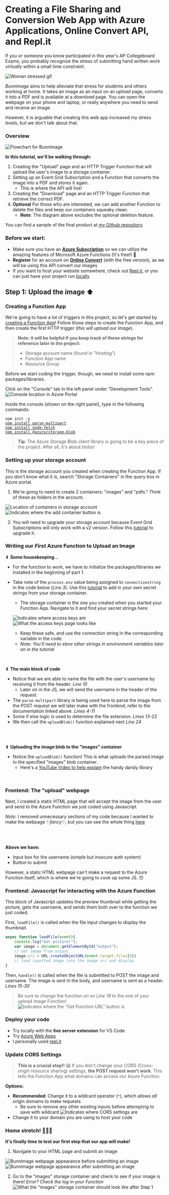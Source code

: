 # Creating a File Sharing and Conversion Web App with Azure Applications, Online Convert API, and Repl.it

If you or someone you know participated in this year's AP Collegeboard Exams, you probably recognize the stress of submitting hand written work *virtually* within a small time constraint.

![Woman stressed gif](https://media.giphy.com/media/3o7TKRwpns23QMNNiE/giphy.gif)

*Bunnimage* aims to help alleviate that stress for students and others working at home. It takes an image as an input on an *upload* page, converts it into a PDF and is available at a *download* page. You can open the webpage on your phone and laptop, or really anywhere you need to send and receive an image.

However, it is arguable that creating this web app increased my stress levels, but we don't talk about that.

### Overview
![Flowchart for Bunnimage](https://user-images.githubusercontent.com/69332964/99191176-01198180-2739-11eb-9889-872822df6bd8.png)

**In this tutorial, we'll be walking through:**

1. Creating the "Upload" page and an HTTP Trigger Function that will upload the user's image to a storage container.
2. Setting up an Event Grid Subscription and a Function that converts the image into a PDF and stores it again. 
   - This is where the API will live!
3. Creating the "Download" page and an HTTP Trigger Function that retrieve the correct PDF. 
4. **Optional** For those who are interested, we can add another Function to delete the files and keep our containers squeaky clean. 
   - **Note**: The diagram above excludes the optional deletion feature.

You can find a sample of the final product at [my Github repository](https://github.com/emsesc/bunnimage). 

### Before we start:

* Make sure you have an [**Azure Subscription**](https://azure.microsoft.com/en-us/free/) so we can utilize the amazing features of Microsoft Azure Functions (It's free!) 🤩
* **Register** for an account on [**Online Convert**](https://www.online-convert.com/register) (with the free version), as we will be using this API convert our images
* If you want to host your website somewhere, check out [Repl.it](https://repl.it/languages/html), or you can just have your project run [locally](https://marketplace.visualstudio.com/items?itemName=ritwickdey.LiveServer)

## Step 1: Upload the image ⬆️

### Creating a Function App
We're going to have a lot of triggers in this project, so let's get started by [creating a Function App](https://docs.microsoft.com/en-us/azure/azure-functions/functions-create-first-azure-function)! Follow those steps to create the Function App, and then create the first HTTP trigger (*this will upload our image*).

> **Note: it will be helpful if you keep track of these strings for reference later in the project:**
> * Storage account name (found in "Hosting")
> * Function App name
> * Resource Group

Before we start coding the trigger, though, we need to install some npm packages/libraries.

Click on the "Console" tab in the left panel under "Development Tools".
![Console location in Azure Portal](https://user-images.githubusercontent.com/69332964/99189070-59e31d00-272d-11eb-80a4-17444e5fac65.png)

Inside the console (shown on the right panel), type in the following commands:

`npm init -y` <br />
[`npm install parse-multipart`](https://www.npmjs.com/package/parse-multipart)  
[`npm install node-fetch`](https://www.npmjs.com/package/node-fetch)  
[`npm install @azure/storage-blob`](https://www.npmjs.com/package/@azure/storage-blob)  

> **Tip**: The Azure Storage Blob client library is going to be a key piece of the project. After all, it's about blobs!

### Setting up your storage account 
This is the storage account you created when creating the Function App. If you don't know what it is, search "Storage Containers" in the query box in Azure portal. 
1. We're going to need to create 2 containers: "images" and "pdfs." Think of these as folders in the account.

![Location of containers in storage account](https://user-images.githubusercontent.com/69332964/99161767-75194280-26c3-11eb-8ad1-c19d63d37bbb.png)
![Indicates where the add container button is](https://user-images.githubusercontent.com/69332964/99161780-8cf0c680-26c3-11eb-9bfc-78dc3262b038.png)

2. You will need to upgrade your storage account because Event Grid Subscriptions will only work with a v2 version. Follow this [tutorial](https://docs.microsoft.com/en-us/azure/storage/common/storage-account-upgrade?tabs=azure-portal) to upgrade it.

### Writing our *First* Azure Function to Upload an Image

⬇ **Some housekeeping...**
* For the function to work, we have to initialize the packages/libraries we installed in the beginning of part 1. 
* Take note of the `process.env` value being assigned to `connectionstring` in the code below (*Line 3*). Use this [tutorial](https://docs.microsoft.com/en-us/azure/azure-functions/functions-how-to-use-azure-function-app-settings) to add in your own secret strings from your storage container. 
    * The storage container is the one you created when you started your Function App. Navigate to it and find your secret strings here:
    
    ![Indicates where access keys are](https://user-images.githubusercontent.com/69332964/99161798-ba3d7480-26c3-11eb-8e55-eac4bd4cb174.png)
    ![What the access keys page looks like](https://user-images.githubusercontent.com/69332964/99161822-ec4ed680-26c3-11eb-8977-f12beb496c24.png)
    * Keep these safe, and use the connection string in the corresponding variable in the code.
    - *Note: You'll need to store other strings in environment variables later on in the tutorial*

<script src="https://gist.github.com/emsesc/b658b23b36610084ffb7d649e5821bac.js"></script>

<br />


⬇ **The main block of code**
* Notice that we are able to name the file with the user's username by receiving it from the header. *Line 10*
   * Later on in the JS, we will send the username in the header of the request.
* The `parse-multipart` library is being used here to parse the image from the POST request we will later make with the frontend; refer to the documentation linked above. *Lines 4-11*
* Some if else logic is used to determine the file extension. *Lines 13-22*
* We then call the `uploadBlob()` function explained next *Line 24*

<script src="https://gist.github.com/emsesc/d09a6d7c0caa1318d8e184ebf412c185.js"></script>
<br />
<br />

⬇ **Uploading the image blob to the "images" container**
* Notice the `uploadBlob()` function! This is what uploads the parsed image to the specified "images" blob container.
    * Here's a [YouTube Video to help explain](https://youtu.be/Qt_VXM_fml4) the handy dandy library

<script src="https://gist.github.com/emsesc/8177c15fea34c208bc9a7fc9ea0bc585.js"></script>

<br />


### Frontend: The "upload" webpage
Next, I created a static HTML page that will accept the image from the user and send to the Azure Function we just coded using Javascript.

*Note*: I removed unnecessary sections of my code because I wanted to make the webpage ✨*fancy*✨, but you can see the whole thing [here](https://github.com/emsesc/bunnimage/blob/main/upload.html)

<script src="https://gist.github.com/emsesc/faaa81463826cb383110d86071ace146.js"></script>
<br />
<br />

**Above we have:**
* Input box for the username (simple but *insecure* auth system)
* Button to submit

However, a static HTML webpage can't make a request to the Azure Function itself, which is where we're going to cook up some JS. 😯

### Frontend: Javascript for interacting with the Azure Function

This block of Javascript updates the preview thumbnail while getting the picture, gets the username, and sends them both over to the function we just coded.

First, `loadFile()` is called when the file input changes to display the thumbnail.
```js
async function loadFile(event){
    console.log("Got picture!");
    var image = document.getElementById("output");
    // Get image from output 
    image.src = URL.createObjectURL(event.target.files[0])
    // load inputted image into the image src and display
}
```

Then, `handle()` is called when the file is submitted to POST the image and username. The image is sent in the body, and username is sent as a header. *Lines 15-30*

<script src="https://gist.github.com/emsesc/b4d045380641847163399aa4fed6841e.js"></script>

> Be sure to change the function url *on Line 19* to the one of your upload image Function!
![Indicates where the "Get Function URL" button is](https://user-images.githubusercontent.com/69332964/99188529-73369a00-272a-11eb-93df-04fdce5381df.png)

### Deploy your code
* Try locally with the **live server extension** for VS Code
* Try [Azure Web Apps](https://azure.microsoft.com/en-us/services/app-service/web/)
* I personally used [repl.it](https://repl.it/languages/html)

### Update CORS Settings
> **This is a crucial step!!** 😱 If you don't change your CORS (Cross-origin resource sharing) settings, **the POST request won't work**. This tells the Function App what domains can access our Azure Function.

**Options:** 
* **Recommended**: Change it to a wildcard operator (`*`), which allows *all* origin domains to make requests
    * Be sure to remove any other existing inputs before attempting to save with wildcard
![Indicates where CORS settings are](https://user-images.githubusercontent.com/69332964/99188905-6f0b7c00-272c-11eb-8142-f91882227c78.png)
* Change it to your domain you are using to host your code

### Home stretch! 🏃🏻‍♀️
**It's finally time to test our first step that our app will make!**

1. Navigate to your HTML page and submit an image

![Bunnimage webpage appearance before submitting an image](https://user-images.githubusercontent.com/69332964/99189240-3cfb1980-272e-11eb-8896-e959f37480b3.png)
![Bunnimage webpage appearance after submitting an image](https://user-images.githubusercontent.com/69332964/99189255-53a17080-272e-11eb-9cab-a73faf504b3f.png)

2. Go to the "images" storage container and check to see if your image is there!
    *Error? Check the log in your Function*
![What the "images" storage container should look like after Step 1](https://user-images.githubusercontent.com/69332964/99189316-9c592980-272e-11eb-9870-dbc1f9352599.png)
